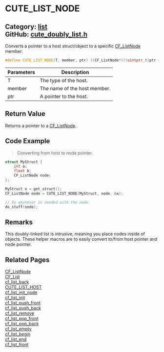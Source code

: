 [](../header.md ':include')

# CUTE_LIST_NODE

Category: [list](/api_reference?id=list)  
GitHub: [cute_doubly_list.h](https://github.com/RandyGaul/cute_framework/blob/master/include/cute_doubly_list.h)  
---

Converts a pointer to a host struct/object to a specific [CF_ListNode](/list/cf_listnode.md) member.

```cpp
#define CUTE_LIST_NODE(T, member, ptr) ((CF_ListNode*)((uintptr_t)ptr + CUTE_OFFSET_OF(T, member)))
```

Parameters | Description
--- | ---
T | The type of the host.
member | The name of the host member.
ptr | A pointer to the host.

## Return Value

Returns a pointer to a [CF_ListNode](/list/cf_listnode.md).

## Code Example

> Converting from host to node pointer.

```cpp
struct MyStruct {
    int a;
    float b;
    CF_ListNode node;
};

MyStruct x = get_struct();
CF_ListNode node = CUTE_LIST_NODE(MyStruct, node, &x);

// Do whatever is needed with the node.
do_stuff(node);
```

## Remarks

This doubly-linked list is intrusive, meaning you place nodes inside of objects. These helper macros are to
easily convert to/from host pointer and node pointer.

## Related Pages

[CF_ListNode](/list/cf_listnode.md)  
[CF_List](/list/cf_list.md)  
[cf_list_back](/list/cf_list_back.md)  
[CUTE_LIST_HOST](/list/cute_list_host.md)  
[cf_list_init_node](/list/cf_list_init_node.md)  
[cf_list_init](/list/cf_list_init.md)  
[cf_list_push_front](/list/cf_list_push_front.md)  
[cf_list_push_back](/list/cf_list_push_back.md)  
[cf_list_remove](/list/cf_list_remove.md)  
[cf_list_pop_front](/list/cf_list_pop_front.md)  
[cf_list_pop_back](/list/cf_list_pop_back.md)  
[cf_list_empty](/list/cf_list_empty.md)  
[cf_list_begin](/list/cf_list_begin.md)  
[cf_list_end](/list/cf_list_end.md)  
[cf_list_front](/list/cf_list_front.md)  
